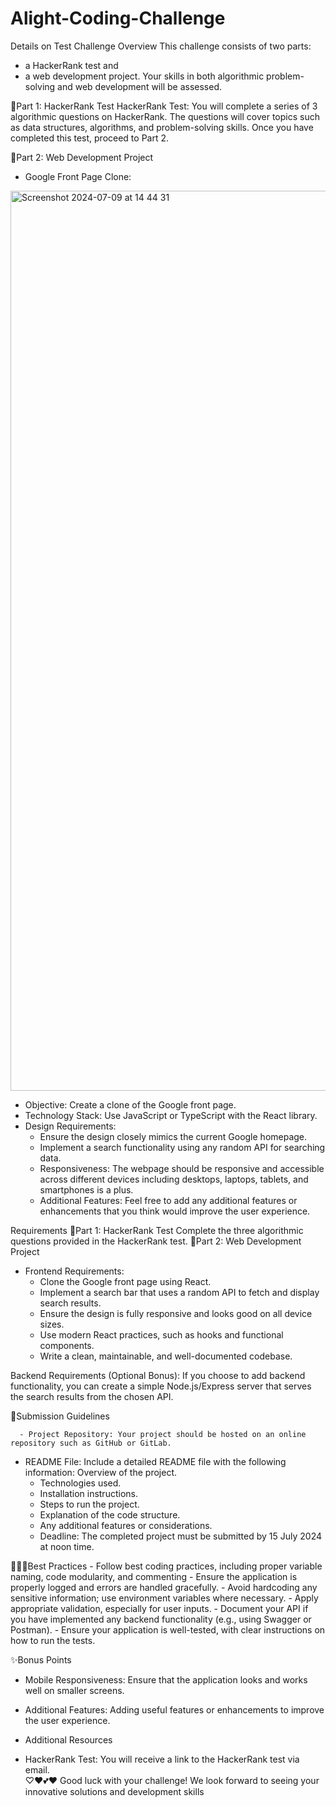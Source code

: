 # Alight-Coding-Challenge
Details on Test
Challenge Overview
This challenge consists of two parts: 
  - a HackerRank test and
  - a web development project.
Your skills in both algorithmic problem-solving and web development will be assessed.

  🔖Part 1: HackerRank Test
HackerRank Test: You will complete a series of 3 algorithmic questions on HackerRank. The questions will cover topics such as data structures, algorithms, and problem-solving skills. Once you have completed this test, proceed to Part 2.

  🔖Part 2: Web Development Project
* Google Front Page Clone:
<img width="1440" alt="Screenshot 2024-07-09 at 14 44 31" src="https://github.com/Alight-Rw/Alight-Codin-Challenge/assets/57622276/23ad2b50-db7f-4eb5-af2c-98fe1ad77833">

  - Objective: Create a clone of the Google front page.
  - Technology Stack: Use JavaScript or TypeScript with the React library.
  - Design Requirements:
     - Ensure the design closely mimics the current Google homepage.
     - Implement a search functionality using any random API for searching data.
     - Responsiveness: The webpage should be responsive and accessible across different devices including desktops, laptops, tablets, and           smartphones is a plus.
     - Additional Features: Feel free to add any additional features or enhancements that you think would improve the user experience.

Requirements
🔖Part 1: HackerRank Test
Complete the three algorithmic questions provided in the HackerRank test.
🔖Part 2: Web Development Project

 - Frontend Requirements:
      - Clone the Google front page using React.
      - Implement a search bar that uses a random API to fetch and display search results.
      - Ensure the design is fully responsive and looks good on all device sizes.
      - Use modern React practices, such as hooks and functional components.
      - Write a clean, maintainable, and well-documented codebase.

Backend Requirements (Optional Bonus):
If you choose to add backend functionality, you can create a simple Node.js/Express server that serves the search results from the chosen API.

📄Submission Guidelines

      - Project Repository: Your project should be hosted on an online repository such as GitHub or GitLab.

  - README File: Include a detailed README file with the following information:
    Overview of the project.
      - Technologies used.
      - Installation instructions.
      - Steps to run the project.
      - Explanation of the code structure.
      - Any additional features or considerations.
      - Deadline: The completed project must be submitted by 15 July 2024 at noon time.

👷🏽‍♀️Best Practices
      - Follow best coding practices, including proper variable naming, code modularity, and commenting
      - Ensure the application is properly logged and errors are handled gracefully.
      - Avoid hardcoding any sensitive information; use environment variables where necessary.
      - Apply appropriate validation, especially for user inputs.
      - Document your API if you have implemented any backend functionality (e.g., using Swagger or Postman).
      - Ensure your application is well-tested, with clear instructions on how to run the tests.

✨Bonus Points
  - Mobile Responsiveness: Ensure that the application looks and works well on smaller screens.
  - Additional Features: Adding useful features or enhancements to improve the user experience.
  - Additional Resources

  - HackerRank Test: You will receive a link to the HackerRank test via email.    
 ♡♥💕❤ Good luck with your challenge! We look forward to seeing your innovative solutions and development skills
